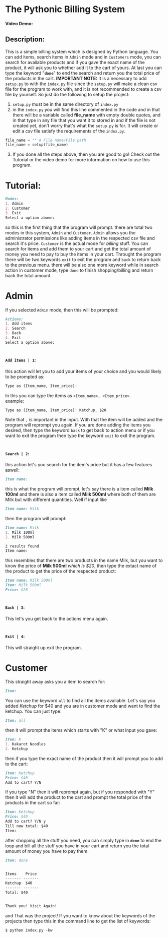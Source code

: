# The Pythonic Billing System
#### Video Demo:  <URL HERE>
## Description: 
This is a simple billing system which is designed by Python language. You can add items, search items in `Admin` mode and in `Customers` mode, you can search for available products and if you gave the exact name of the product, it will ask you to whether add it to the cart of yours. At last you can type the keyword "**`done`**" to end the search and return you the total price of the products in the cart. **IMPORTANT NOTE:** It is a necessary to add `setup.py` to with the `index.py` file since the `setup.py` will make a clean csv file for the program to work with, and it is not recommended to create a csv file by yourself. So just do the following to setup the project:

1.  `setup.py` must be in the same directory of `index.py` 
2.  in the `index.py` you will find this line commented in the code and in that there will be a variable called **file_name** with empty double quotes, and in that type in any file that you want it to stored in and if the file is not created yet, don't worry that's what the `setup.py` is for. It will create or edit a csv file satisfy the requirements of the `index.py`.
```python
file_name = "" # File name/File path
file_name = setup(file_name)
``` 
3. If you done all the steps above, then you are good to go! Check out the Tutorial or the video demo for more information on how to use this program.
 
# Tutorial:
 ```md
Modes:
1. Admin
2. Customer
3. Exit 
Select a option above: 
```
so this is the first thing that the program will prompt. there are total two modes in this system, `Admin` and `Customer`. `Admin` allows you the administrator permissions like adding items in the respected csv file and search it's price. `Customer` is the actual mode for _billing_ stuff. You can search for items and add them to your cart and get the total amount of money you need to pay to buy the items in your cart. Throught the program there will be two keywords `exit` to exit the program and `back` to return back to the previous menu. there will be also one more keyword while in search action in customer mode, type `done` to finish shopping/billing and return back the total amount.
# 
# Admin
If you selected `Admin` mode, then this will be prompted:
```md
Actions:
1. Add items 
2. Search  
3. Back
4. Exit
Select a option above: 
```
#
# 
#### `Add items | 1`:
this action will let you to add your items of your choice and you would likely to be prompted as:
```md
Type as (Item_name, Item_price): 
```
In this you can type the items as `<Item_name>, <Item_price>`.   
example: 
```md
Type as (Item_name, Item_price): Ketchup, $20
```
Note that `,` is important in the input. With that the item will be added and the program will reprompt you again. If you are done adding the items you desired, then type the keyword `back` to get back to action menu or if you want to exit the program then type the keyword `exit` to exit the program.
#
#  
#### `Search | 2`:
this action let's you search for the item's price but it has a few features aswell:

```md
Item name: 
```
this is what the program will prompt, let's say there is a item called **Milk 100ml** and there is also a item called **Milk 500ml** where both of them are Milk but with different quantities. Well if input like
```md
Item name: Milk
```
then the program will prompt:
```md
Item name: Milk
1. Milk 100ml
2. Milk 500ml

2 results found
Item name: 
```
this resembles that there are two products in the name Milk, but you want to know the price of **Milk 500ml** _which is $20_, then type the extact name of the product to get the price of the respected product:
```md
Item name: Milk 500ml
Item: Milk 500ml
Price: $20
```
#
#
#### `Back | 3`:
This let's you get back to the actions menu again.
#
#
#### `Exit | 4`:
This will straight up exit the program.
#
# Customer
This straight away asks you a item to search for:
```md
Item:  
```
You can use the keyword `all` to find all the items available. Let's say you added _Ketchup_ for $40 and you are in customer mode and want to find the ketchup. You can just type:
```md
Item: all
```
then it will prompt the items which starts with "K" or what input you gave:
```md
Item: K
1. Kakarot Noodles
2. Ketchup  
```
then if you type the exact name of the product then it will prompt you to add to the cart:
```md
Item: Ketchup
Price: $40
Add to cart? Y/N
```
if you type "N" then it will reprompt again, but if you responded with "Y" then it will add the product to the cart and prompt the total price of the products in the cart so far:
```md
Item: Ketchup
Price: $40
Add to cart? Y/N y
Till now total: $40
Item: 
```
after shopping all the stuff you need, you can simply type in **`done`** to end the loop and bill all the stuff you have in your cart and return you the total amount of money you have to pay them.
```md
Item: done


Items    Price
------- -------
Ketchup  $40
------- -------
Total: $40


Thank you! Visit Again!
```
and That was the project! If you want to know about the keywords of the projects then type this in the command line to get the list of keywords:
```txt
$ python index.py -kw
```